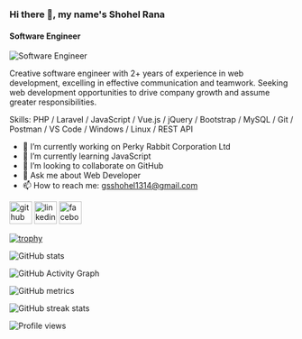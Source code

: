 ### Hi there 👋, my name's Shohel Rana
#### Software Engineer
![Software Engineer](https://media.licdn.com/dms/image/C5603AQF0J98xZwbuWQ/profile-displayphoto-shrink_200_200/0/1612686543392?e=1694649600&v=beta&t=dIPgzyR4b2wOf394-KZCLUpAVmGFJeu74LMf2-g_6Ss)

Creative software engineer with 2+ years of experience in web development, excelling in effective communication and teamwork. Seeking web development opportunities to drive company growth and assume greater responsibilities.

Skills: PHP / Laravel / JavaScript / Vue.js / jQuery / Bootstrap / MySQL / Git / Postman / VS Code / Windows / Linux / REST API

- 🔭 I’m currently working on Perky Rabbit Corporation Ltd 
- 🌱 I’m currently learning JavaScript 
- 👯 I’m looking to collaborate on GitHub 
- 💬 Ask me about Web Developer 
- 📫 How to reach me: gsshohel1314@gmail.com 


[<img src='https://cdn.jsdelivr.net/npm/simple-icons@3.0.1/icons/github.svg' alt='github' height='40'>](https://github.com/gsshohel1314)  [<img src='https://cdn.jsdelivr.net/npm/simple-icons@3.0.1/icons/linkedin.svg' alt='linkedin' height='40'>](https://www.linkedin.com/in/gs-shohel-397448126/)  [<img src='https://cdn.jsdelivr.net/npm/simple-icons@3.0.1/icons/facebook.svg' alt='facebook' height='40'>](https://www.facebook.com/gs.shohel.559950)  

[![trophy](https://github-profile-trophy.vercel.app/?username=gsshohel1314)](https://github.com/ryo-ma/github-profile-trophy)

![GitHub stats](https://github-readme-stats.vercel.app/api?username=gsshohel1314&show_icons=true)  

![GitHub Activity Graph](https://activity-graph.herokuapp.com/graph?username=gsshohel1314)  

![GitHub metrics](https://metrics.lecoq.io/gsshohel1314)  

![GitHub streak stats](https://streak-stats.demolab.com/?user=gsshohel1314)  

![Profile views](https://gpvc.arturio.dev/gsshohel1314)  
